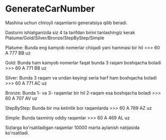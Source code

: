 # GenerateCarNumber
Mashina uchun chiroyli raqamlarni generatsiya qilib beradi.

Dasturni ishlatganizda siz 4 ta tarifdan birini tanlashingiz kerak Platume/Gold/Silver/Bronze/StepByStep/Simple

Platume:
  Bunda eng kamyob nomerlar chiqadi yani hammasi bir hil >>> 60 A 777 BB uz
  
Gold:
  Bunda ham kamyob nomerlar faqat bunda 3 raqam boshqacha boladi >>> 60 A 771 BB uz

Silver:
  Bunda 3 raqam va undan keyingi seria harf ham boshqacha boladi >>> 60 A 771 AC uz 
  
Bronze: 
  Bunda 1- va 3- raqamlar bir hil 2-raqam esa boshqacha boladi >>> 60 A 707 AV uz
  
StepByStep:
  Bunda bir ma ketinlik bor raqamlarda >>> 60 A 789 AZ uz
  
Simple:
  Bunda taxminiy oddiy raqamlar >>> 60 A 469 AL uz
  
Sizlarga ko'rsatiladigan raqamlar 10000 marta aylanish natijasida ko'rsatiladi.

